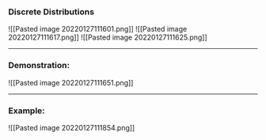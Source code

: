 ### Discrete Distributions
![[Pasted image 20220127111601.png]]
![[Pasted image 20220127111617.png]]
![[Pasted image 20220127111625.png]]

---
### Demonstration:
![[Pasted image 20220127111651.png]]

---
### Example:
![[Pasted image 20220127111854.png]]

